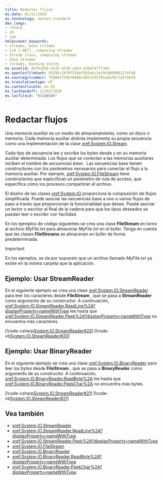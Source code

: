 ```yaml
---
title: Redactar flujos
ms.date: 01/21/2019
ms.technology: dotnet-standard
dev_langs:
- csharp
- vb
- cpp
helpviewer_keywords:
- streams, base streams
- I/O [.NET], composing streams
- Stream class, composing streams
- base streams
- streams, backing stores
ms.assetid: da761658-a535-4f26-a452-b30df47f73d5
ms.openlocfilehash: 93295c1d70f510ef563abc3a191d6690b1174fa8
ms.sourcegitcommit: 7588b1f16b7608bc6833c05f91ae670c22ef56f8
ms.translationtype: HT
ms.contentlocale: es-ES
ms.lasthandoff: 11/02/2020
ms.locfileid: "93188580"
---
```

# <a name="compose-streams"></a>Redactar flujos
Una *memoria auxiliar* es un medio de almacenamiento, como un disco o memoria. Cada memoria auxiliar distinta implementa su propia secuencia como una implementación de la clase <xref:System.IO.Stream>.

Cada tipo de secuencia lee y escribe los bytes desde y en su memoria auxiliar determinada. Los flujos que se conectan a las memorias auxiliares reciben el nombre de *secuencias base* . Las secuencias base tienen constructores con los parámetros necesarios para conectar el flujo a la memoria auxiliar. Por ejemplo, <xref:System.IO.FileStream> tiene constructores que especifican un parámetro de ruta de acceso, que especifica cómo los procesos compartirán el archivo.  

El diseño de las clases <xref:System.IO> proporciona la composición de flujos simplificada. Puede asociar las secuencias base a uno o varios flujos de paso a través que proporcionan la funcionalidad que desee. Puede asociar un lector o escritor al final de la cadena para que los tipos deseados se puedan leer o escribir con facilidad.  

En los ejemplos de código siguientes se crea una clase **FileStream** en torno al archivo *MyFile.txt* para almacenar *MyFile.txt* en el búfer. Tenga en cuenta que las clases **FileStreams** se almacenan en búfer de forma predeterminada.

>[!IMPORTANT]
>En los ejemplos, se da por supuesto que un archivo llamado *MyFile.txt* ya existe en la misma carpeta que la aplicación.  

## <a name="example-use-streamreader"></a>Ejemplo: Usar StreamReader
En el siguiente ejemplo se crea una clase <xref:System.IO.StreamReader> para leer los caracteres desde **FileStream** , que se pasa a **StreamReader** como argumento de su constructor. A continuación, <xref:System.IO.StreamReader.ReadLine%2A?displayProperty=nameWithType> lee hasta que <xref:System.IO.StreamReader.Peek%2A?displayProperty=nameWithType> no encuentra más caracteres.  
  
 [!code-csharp[System.IO.StreamReader#20](../../../samples/snippets/csharp/VS_Snippets_CLR_System/system.IO.StreamReader/CS/source2.cs#20)]
 [!code-vb[System.IO.StreamReader#20](../../../samples/snippets/visualbasic/VS_Snippets_CLR_System/system.IO.StreamReader/VB/source2.vb#20)]  
  
## <a name="example-use-binaryreader"></a>Ejemplo: Usar BinaryReader
En el siguiente ejemplo se crea una clase <xref:System.IO.BinaryReader> para leer los bytes desde **FileStream** , que se pasa a **BinaryReader** como argumento de su constructor. A continuación, <xref:System.IO.BinaryReader.ReadByte%2A> lee hasta que <xref:System.IO.BinaryReader.PeekChar%2A> no encuentra más bytes.  
  
 [!code-csharp[System.IO.StreamReader#21](../../../samples/snippets/csharp/VS_Snippets_CLR_System/system.IO.StreamReader/CS/source3.cs#21)]
 [!code-vb[System.IO.StreamReader#21](../../../samples/snippets/visualbasic/VS_Snippets_CLR_System/system.IO.StreamReader/VB/source3.vb#21)]  
  
## <a name="see-also"></a>Vea también

- <xref:System.IO.StreamReader>
- <xref:System.IO.StreamReader.ReadLine%2A?displayProperty=nameWithType>
- <xref:System.IO.StreamReader.Peek%2A?displayProperty=nameWithType>
- <xref:System.IO.FileStream>
- <xref:System.IO.BinaryReader>
- <xref:System.IO.BinaryReader.ReadByte%2A?displayProperty=nameWithType>
- <xref:System.IO.BinaryReader.PeekChar%2A?displayProperty=nameWithType>
